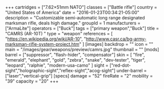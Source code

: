 +++
cartridges = ["7.62×51mm NATO"]
classes = ["Battle rifle"]
country = "United States of America"
date = "2016-01-23T00:34:21-05:00"
description = "Customizable semi-automatic long range designated marksman rifle, deals high damage."
groupId = 1
manufacturers = ["ArmaLite"]
operators = ["Buck"]
tags = ["primary weapon","Buck"]
title = "CAMRS (AR-10T) "
type = "weapon"
references = [
  "https://en.wikipedia.org/wiki/AR-10",
  "http://www.casr.ca/bg-army-marksman-rifle-system-project.htm"
]
[images]
  backdrop = ""
  icon = ""
  main = "/images/gear/weapons/preview/camrs.jpg"
  thumbnail = ""
[mods]
  barrel = ["suppressor", "flash-hider", "compensator"]
  skin = [
    "fire",
    "emerald",
    "elephant",
    "gold",
    "zebra",
    "snake",
    "dev-tester",
    "tiger",
    "leopard",
    "ralphie",
    "modern-usa-camo"
  ]
  sight = ["red-dot-sight","holographic-sight","reflex-sight","acog-sight"]
  under-barrel = ["laser","vertical-grip"]
[specs]
  damage = "52"
  fireRate = "2"
  mobility = "39"
  capacity = "20"
+++
